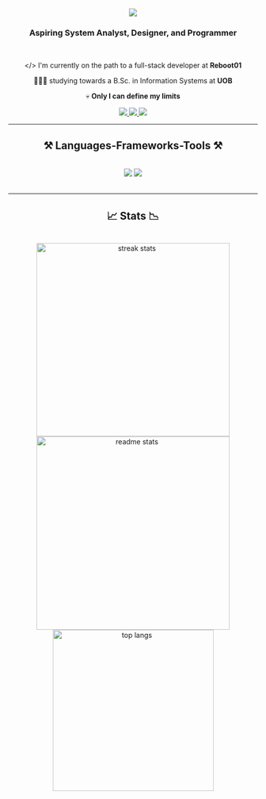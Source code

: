 
<h1 align="center">
    <img src="https://readme-typing-svg.herokuapp.com/?font=Righteous&size=35&center=true&vCenter=true&width=500&height=70&duration=4000&lines=Hi+There!+👋;+I'm+Mohamed+Alasfoor!;" />
</h1>

<h3 align="center">Aspiring System Analyst, Designer, and Programmer</h3>

<br/>

<div align="center">
 
 </> I'm currently on the path to a full-stack developer at **Reboot01**
 
 🧑🏻‍💻 studying towards a B.Sc. in Information Systems at **UOB**

💀 **Only I can define my limits**

 </div>


 <div align="center"> 
  <a href="mailto:malasfoor04@gmail.com">
    <img src="https://img.shields.io/badge/Gmail-333333?style=for-the-badge&logo=gmail&logoColor=red" />
  </a>
  <a href="https://www.linkedin.com/in/mohamed-alasfoor/" target="_blank">
    <img src="https://img.shields.io/badge/LinkedIn-0077B5?style=for-the-badge&logo=linkedin&logoColor=white" target="_blank" />
  </a>
  <a href="https://discordid.netlify.app/?id=667095807324848191">
     <img src="https://img.shields.io/badge/Discord-5865F2?style=for-the-badge&logo=discord&logoColor=white" target="_blank" />
  </a>
</div>

<hr/>

<h2 align="center">⚒️ Languages-Frameworks-Tools ⚒️</h2>
<br/>
<div align="center">
    <img src="https://skillicons.dev/icons?i=go,html,css,js,java,php,cs,py,c" />
    <img src="https://skillicons.dev/icons?i=mysql,aws,figma,arduino,wordpress,vscode,visualstudio,idea,github,linux"/><br>
</div>

<br/>
<hr/>

<h2 align="center">📈 Stats 📉</h2>
<br>
<div align=center>
  <img width=390 src="https://github-readme-streak-stats.herokuapp.com/?user=Mohamed-Alasfoor&count_private=true&theme=react&border_radius=10" alt="streak stats"/>
  <img width=390 src="https://github-readme-stats.vercel.app/api?username=Mohamed-Alasfoor&count_private=true&show_icons=true&theme=react&rank_icon=github&border_radius=10" alt="readme stats" />
  <br/>
  <img width=325 align="center" src="https://github-readme-stats.vercel.app/api/top-langs/?username=Mohamed-Alasfoor&langs_count=8&layout=compact&theme=react&border_radius=10&size_weight=0.5&count_weight=0.5&exclude_repo=github-readme-stats" alt="top langs" />
</div>

<br/><br/>

